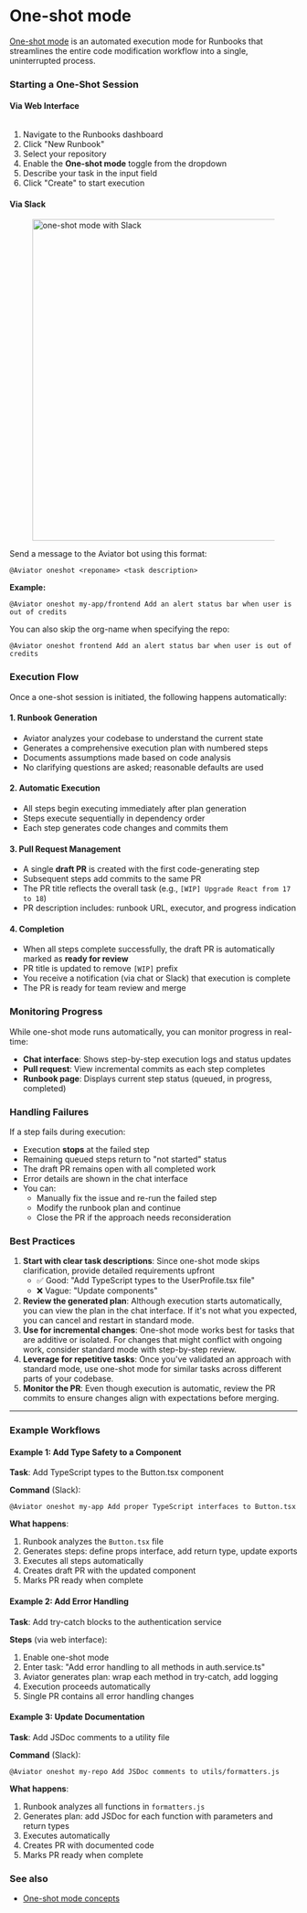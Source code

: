 # One-shot mode

[One-shot mode](../../concepts/one-shot-mode.md) is an automated execution mode for Runbooks that streamlines the entire code modification workflow into a single, uninterrupted process.

### Starting a One-Shot Session

#### **Via Web Interface**

<figure><img src="../../../.gitbook/assets/Screenshot 2025-10-14 at 11.43.10 AM.png" alt=""><figcaption></figcaption></figure>

1. Navigate to the Runbooks dashboard
2. Click "New Runbook"
3. Select your repository
4. Enable the **One-shot mode** toggle from the dropdown
5. Describe your task in the input field
6. Click "Create" to start execution

#### **Via Slack**

<figure><img src="../../../.gitbook/assets/Screenshot 2025-10-14 at 11.55.59 AM.png" alt="one-shot mode with Slack" width="563"><figcaption></figcaption></figure>

Send a message to the Aviator bot using this format:

```
@Aviator oneshot <reponame> <task description>
```

**Example:**

```
@Aviator oneshot my-app/frontend Add an alert status bar when user is out of credits
```

You can also skip the org-name when specifying the repo:

```
@Aviator oneshot frontend Add an alert status bar when user is out of credits
```

### Execution Flow

Once a one-shot session is initiated, the following happens automatically:

#### **1. Runbook Generation**

* Aviator analyzes your codebase to understand the current state
* Generates a comprehensive execution plan with numbered steps
* Documents assumptions made based on code analysis
* No clarifying questions are asked; reasonable defaults are used

#### **2. Automatic Execution**

* All steps begin executing immediately after plan generation
* Steps execute sequentially in dependency order
* Each step generates code changes and commits them

#### **3. Pull Request Management**

* A single **draft PR** is created with the first code-generating step
* Subsequent steps add commits to the same PR
* The PR title reflects the overall task (e.g., `[WIP] Upgrade React from 17 to 18`)
* PR description includes: runbook URL, executor, and progress indication

#### **4. Completion**

* When all steps complete successfully, the draft PR is automatically marked as **ready for review**
* PR title is updated to remove `[WIP]` prefix
* You receive a notification (via chat or Slack) that execution is complete
* The PR is ready for team review and merge

### Monitoring Progress

While one-shot mode runs automatically, you can monitor progress in real-time:

* **Chat interface**: Shows step-by-step execution logs and status updates
* **Pull request**: View incremental commits as each step completes
* **Runbook page**: Displays current step status (queued, in progress, completed)

### Handling Failures

If a step fails during execution:

* Execution **stops** at the failed step
* Remaining queued steps return to "not started" status
* The draft PR remains open with all completed work
* Error details are shown in the chat interface
* You can:
  * Manually fix the issue and re-run the failed step
  * Modify the runbook plan and continue
  * Close the PR if the approach needs reconsideration

### Best Practices

1. **Start with clear task descriptions**: Since one-shot mode skips clarification, provide detailed requirements upfront
   * ✅ Good: "Add TypeScript types to the UserProfile.tsx file"
   * ❌ Vague: "Update components"
2. **Review the generated plan**: Although execution starts automatically, you can view the plan in the chat interface. If it's not what you expected, you can cancel and restart in standard mode.
3. **Use for incremental changes**: One-shot mode works best for tasks that are additive or isolated. For changes that might conflict with ongoing work, consider standard mode with step-by-step review.
4. **Leverage for repetitive tasks**: Once you've validated an approach with standard mode, use one-shot mode for similar tasks across different parts of your codebase.
5. **Monitor the PR**: Even though execution is automatic, review the PR commits to ensure changes align with expectations before merging.

***

### Example Workflows

#### Example 1: Add Type Safety to a Component

**Task**: Add TypeScript types to the Button.tsx component

**Command** (Slack):

```
@Aviator oneshot my-app Add proper TypeScript interfaces to Button.tsx
```

**What happens**:

1. Runbook analyzes the `Button.tsx` file
2. Generates steps: define props interface, add return type, update exports
3. Executes all steps automatically
4. Creates draft PR with the updated component
5. Marks PR ready when complete

#### Example 2: Add Error Handling

**Task**: Add try-catch blocks to the authentication service

**Steps** (via web interface):

1. Enable one-shot mode
2. Enter task: "Add error handling to all methods in auth.service.ts"
3. Aviator generates plan: wrap each method in try-catch, add logging
4. Execution proceeds automatically
5. Single PR contains all error handling changes

#### Example 3: Update Documentation

**Task**: Add JSDoc comments to a utility file

**Command** (Slack):

```
@Aviator oneshot my-repo Add JSDoc comments to utils/formatters.js
```

**What happens**:

1. Runbook analyzes all functions in `formatters.js`
2. Generates plan: add JSDoc for each function with parameters and return types
3. Executes automatically
4. Creates PR with documented code
5. Marks PR ready when complete

### See also

* [One-shot mode concepts](../../concepts/one-shot-mode.md)
